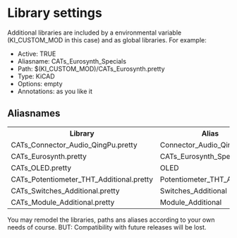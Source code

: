 <h1>Library settings</h1>
<p>Additional libraries are included by a environmental variable (KI_CUSTOM_MOD in this case) and as global libraries. For example:</p>
<ul>
	<li>Active: TRUE</li>
	<li>Aliasname: CATs_Eurosynth_Specials</li>
	<li>Path: $(KI_CUSTOM_MOD)/CATs_Eurosynth.pretty</li>
	<li>Type: KiCAD</li>
	<li>Options: empty</li>
	<li>Annotations: as you like it</li>
</ul>
<h2>Aliasnames</h2>
<table>
	<tr>
		<th>Library</th>
		<th>Alias</th>
	</tr>
	<tr>
		<td>CATs_Connector_Audio_QingPu.pretty</td>
		<td>Connector_Audio_QingPu</td>
	</tr>
	<tr>
		<td>CATs_Eurosynth.pretty</td>
		<td>CATs_Eurosynth_Specials</td>
	</tr>
	<tr>
		<td>CATs_OLED.pretty</td>
		<td>OLED</td>
	</tr>
	<tr>
		<td>CATs_Potentiometer_THT_Additional.pretty</td>
		<td>Potentiometer_THT_Additional</td>
	</tr>
	<tr>
		<td>CATs_Switches_Additional.pretty</td>
		<td>Switches_Additional</td>
	</tr>
	<tr>
		<td>CATs_Module_Additional.pretty</td>
		<td>Module_Additional</td>
	</tr>
</table>
<p>You may remodel the libraries, paths ans aliases according to your own needs of course. BUT: Compatibility with future releases will be lost.</p>